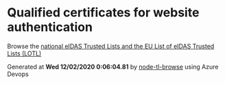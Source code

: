 # Qualified certificates for website authentication 
 Browse the [national eIDAS Trusted Lists and the EU List of eIDAS Trusted Lists (LOTL)](https://webgate.ec.europa.eu/tl-browser/#/) 
 
 
Generated at **Wed 12/02/2020  0:06:04.81** by [node-tl-browse](https://github.com/ymedlop/node-tl-browser) using Azure Devops 

